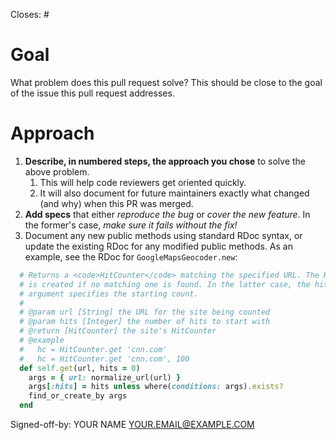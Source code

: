 Closes: #

# Goal
What problem does this pull request solve? This should be close to the goal of the issue this pull request addresses.

# Approach
1. **Describe, in numbered steps, the approach you chose** to solve the above problem.
    1. This will help code reviewers get oriented quickly.
    2. It will also document for future maintainers exactly what changed (and why) when this PR was merged.
2. **Add specs** that either *reproduce the bug* or *cover the new feature*. In the former's case, *make sure it fails without the fix!*
3. Document any new public methods using standard RDoc syntax, or update the existing RDoc for any modified public methods. As an example, see the RDoc for `GoogleMapsGeocoder.new`:

```ruby
  # Returns a <code>HitCounter</code> matching the specified URL. The HitCounter
  # is created if no matching one is found. In the latter case, the hits
  # argument specifies the starting count.
  #
  # @param url [String] the URL for the site being counted
  # @param hits [Integer] the number of hits to start with
  # @return [HitCounter] the site's HitCounter
  # @example
  #   hc = HitCounter.get 'cnn.com'
  #   hc = HitCounter.get 'cnn.com', 100
  def self.get(url, hits = 0)
    args = { url: normalize_url(url) }
    args[:hits] = hits unless where(conditions: args).exists?
    find_or_create_by args
  end
```

Signed-off-by: YOUR NAME <YOUR.EMAIL@EXAMPLE.COM>
